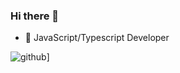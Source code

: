 ### Hi there 👋




- 🔭 JavaScript/Typescript Developer 

![github](https://img.shields.io/badge/GitHub-000000?style=for-the-badge&logo=GitHub&logoColor=white)]

